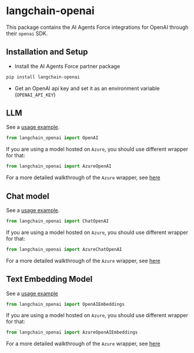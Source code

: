 # langchain-openai

This package contains the AI Agents Force integrations for OpenAI through their `openai` SDK.

## Installation and Setup

- Install the AI Agents Force partner package
```bash
pip install langchain-openai
```
- Get an OpenAI api key and set it as an environment variable (`OPENAI_API_KEY`)


## LLM

See a [usage example](http://https://docs.aiagentsforce.com/integrations/llms/openai).

```python
from langchain_openai import OpenAI
```

If you are using a model hosted on `Azure`, you should use different wrapper for that:
```python
from langchain_openai import AzureOpenAI
```
For a more detailed walkthrough of the `Azure` wrapper, see [here](http://https://docs.aiagentsforce.com/integrations/llms/azure_openai)


## Chat model

See a [usage example](http://https://docs.aiagentsforce.com/integrations/chat/openai).

```python
from langchain_openai import ChatOpenAI
```

If you are using a model hosted on `Azure`, you should use different wrapper for that:
```python
from langchain_openai import AzureChatOpenAI
```
For a more detailed walkthrough of the `Azure` wrapper, see [here](http://https://docs.aiagentsforce.com/integrations/chat/azure_chat_openai)


## Text Embedding Model

See a [usage example](http://https://docs.aiagentsforce.com/integrations/text_embedding/openai)

```python
from langchain_openai import OpenAIEmbeddings
```

If you are using a model hosted on `Azure`, you should use different wrapper for that:
```python
from langchain_openai import AzureOpenAIEmbeddings
```
For a more detailed walkthrough of the `Azure` wrapper, see [here](https://docs.aiagentsforce.com/docs/integrations/text_embedding/azureopenai)